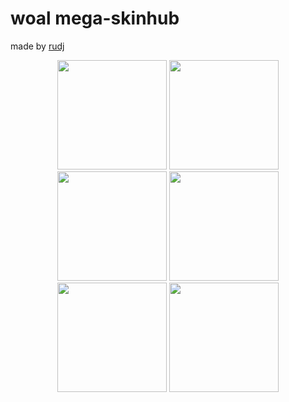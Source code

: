 # woal mega-skinhub
made by <a href="https://twitter.com/rudj_">rudj</a>
<p align="center">
  <a href="rudj.md">
  <img src="https://a.ppy.sh/11592896"  
       width="175"
       height="175"></a>
  <a href="luciano.md">
  <img src="https://a.ppy.sh/11604978" 
       width="175" 
       height="175"></a>
  <a href="gabey.md">
  <img src="https://a.ppy.sh/12904237" 
       width="175" 
       height="175"></a>
  <a href="shene.md">
  <img src="https://media.discordapp.net/attachments/739284160090472449/1019860887080804374/222222222.png" 
       width="175" 
       height="175"></a>
  <br>
  <a href="shene.md">
  <a href="https://osu.ppy.sh/users/11042418">
  <img src="https://a.ppy.sh/11042418"  
       width="175"
       height="175"></a>
  <a href="https://osu.ppy.sh/users/9067591">
  <img src="https://a.ppy.sh/9067591"  
       width="175"
       height="175"></a>
  <br></br>
</p>
